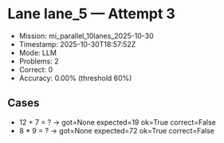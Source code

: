 # Lane lane_5 — Attempt 3

- Mission: mi_parallel_10lanes_2025-10-30
- Timestamp: 2025-10-30T18:57:52Z
- Mode: LLM
- Problems: 2
- Correct: 0
- Accuracy: 0.00% (threshold 60%)

## Cases
- 12 + 7 = ? → got=None expected=19 ok=True correct=False
- 8 * 9 = ? → got=None expected=72 ok=True correct=False